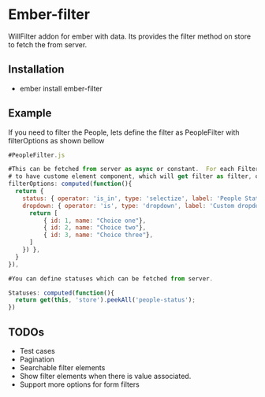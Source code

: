 # Ember-filter

WillFilter addon for ember with data. Its provides the filter method on store to fetch the from server.


## Installation

* ember install ember-filter

## Example

If you need to filter the People, lets define the filter as PeopleFilter with filterOptions as shown bellow

```js
#PeopleFilter.js

#This can be fetched from server as async or constant.  For each FilterOption you can define custom `componentTemplate`
# to have custome element component, which will get filter as filter, options as filterOptions an key as FilterOptionKey(status)
filterOptions: computed(function(){
  return {
    status: { operator: 'is_in', type: 'selectize', label: 'People Status' },
    dropdown: { operator: 'is', type: 'dropdown', label: 'Custom dropdown', choices: computed(function(){
      return [
          { id: 1, name: "Choice one"},
          { id: 2, name: "Choice two"},
          { id: 3, name: "Choice three"},
      ]
    }) },
  }
}),

#You can define statuses which can be fetched from server.

Statuses: computed(function(){
  return get(this, 'store').peekAll('people-status');
})
```


## TODOs

* Test cases
* Pagination
* Searchable filter elements
* Show filter elements when there is value associated.
* Support more options for form filters
